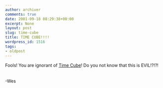 ```yaml
---
author: archiver
comments: true
date: 2001-09-18 08:29:38+00:00
excerpt: None
layout: post
slug: time-cube
title: TIME CUBE!!!!
wordpress_id: 1516
tags:
- oldpost
---
```


Fools!  You are ignorant of <a href="http://www.timecube.com">Time Cube</a>!  Do you not know that this is EVIL!?!?!<br /><br /><br />-Wes